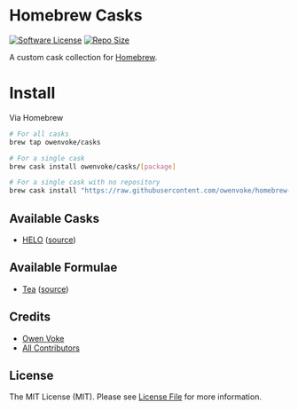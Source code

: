 # Homebrew Casks

[![Software License][ico-license]](LICENSE.md)
[![Repo Size][ico-github-repo-size]][link-github-repo-size]

A custom cask collection for [Homebrew][link-homebrew].

# Install

Via Homebrew

```bash
# For all casks
brew tap owenvoke/casks

# For a single cask
brew cask install owenvoke/casks/[package]

# For a single cask with no repository
brew cask install "https://raw.githubusercontent.com/owenvoke/homebrew-casks/master/Casks/[package].rb"
```

## Available Casks

- [HELO](https://usehelo.com) ([source](./Casks/helo.rb))

## Available Formulae

- [Tea](https://gitea.com/gitea/tea) ([source](./Formula/tea.rb))

## Credits

- [Owen Voke][link-author]
- [All Contributors][link-contributors]

## License

The MIT License (MIT). Please see [License File](LICENSE.md) for more information.

[ico-license]: https://img.shields.io/badge/license-MIT-brightgreen.svg?style=flat-square
[ico-github-repo-size]: https://img.shields.io/github/repo-size/owenvoke/homebrew-casks?style=flat-square

[link-github-repo-size]: https://github.com/owenvoke/homebrew-casks/tree/master/Casks
[link-homebrew]: https://brew.sh
[link-author]: https://github.com/owenvoke
[link-contributors]: ../../contributors
